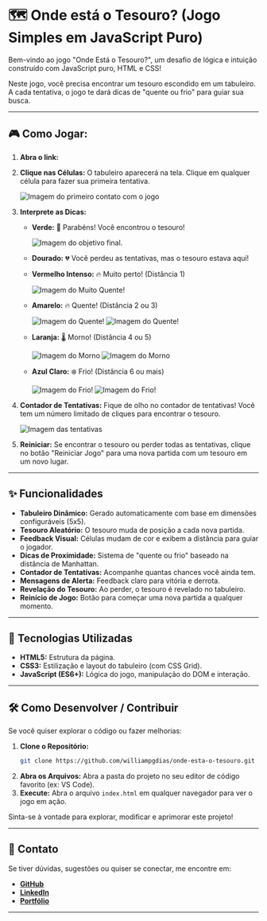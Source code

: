 # 🗺️ Onde está o Tesouro? (Jogo Simples em JavaScript Puro)

Bem-vindo ao jogo "Onde Está o Tesouro?", um desafio de lógica e intuição construído com JavaScript puro, HTML e CSS!

Neste jogo, você precisa encontrar um tesouro escondido em um tabuleiro. A cada tentativa, o jogo te dará dicas de "quente ou frio" para guiar sua busca.

---

## 🎮 Como Jogar:

1.  **Abra o link:**
2.  **Clique nas Células:** O tabuleiro aparecerá na tela. Clique em qualquer célula para fazer sua primeira tentativa.

    ![Imagem do primeiro contato com o jogo](./screenshots/01.png)

3.  **Interprete as Dicas:**

    -   **Verde:** 🎉 Parabéns! Você encontrou o tesouro!

        ![Imagem do objetivo final.](./screenshots/success.png)

    -   **Dourado:** 💔 Você perdeu as tentativas, mas o tesouro estava aqui!
    -   **Vermelho Intenso:** 🔥 Muito perto! (Distância 1)

        ![Imagem do Muito Quente!](./screenshots/01.01.png)

    -   **Amarelo:** 🔥 Quente! (Distância 2 ou 3)

        ![Imagem do Quente!](./screenshots/02.png)
        ![Imagem do Quente!](./screenshots/03.png)

    -   **Laranja:** 🌡️ Morno! (Distância 4 ou 5)

        ![Imagem do Morno](./screenshots/05.png)
        ![Imagem do Morno](./screenshots/04.png)

    -   **Azul Claro:** ❄️ Frio! (Distância 6 ou mais)

        ![Imagem do Frio!](./screenshots/06.png)
        ![Imagem do Frio!](./screenshots/07.png)

4.  **Contador de Tentativas:** Fique de olho no contador de tentativas! Você tem um número limitado de cliques para encontrar o tesouro.

    ![Imagem das tentativas](./screenshots/tentativas.png)

5.  **Reiniciar:** Se encontrar o tesouro ou perder todas as tentativas, clique no botão "Reiniciar Jogo" para uma nova partida com um tesouro em um novo lugar.

---

## ✨ Funcionalidades

-   **Tabuleiro Dinâmico:** Gerado automaticamente com base em dimensões configuráveis (5x5).
-   **Tesouro Aleatório:** O tesouro muda de posição a cada nova partida.
-   **Feedback Visual:** Células mudam de cor e exibem a distância para guiar o jogador.
-   **Dicas de Proximidade:** Sistema de "quente ou frio" baseado na distância de Manhattan.
-   **Contador de Tentativas:** Acompanhe quantas chances você ainda tem.
-   **Mensagens de Alerta:** Feedback claro para vitória e derrota.
-   **Revelação do Tesouro:** Ao perder, o tesouro é revelado no tabuleiro.
-   **Reinício de Jogo:** Botão para começar uma nova partida a qualquer momento.

---

## 🚀 Tecnologias Utilizadas

-   **HTML5:** Estrutura da página.
-   **CSS3:** Estilização e layout do tabuleiro (com CSS Grid).
-   **JavaScript (ES6+):** Lógica do jogo, manipulação do DOM e interação.

---

## 🛠️ Como Desenvolver / Contribuir

Se você quiser explorar o código ou fazer melhorias:

1.  **Clone o Repositório:**
    ```bash
    git clone https://github.com/williampgdias/onde-esta-o-tesouro.git
    ```
2.  **Abra os Arquivos:** Abra a pasta do projeto no seu editor de código favorito (ex: VS Code).
3.  **Execute:** Abra o arquivo `index.html` em qualquer navegador para ver o jogo em ação.

Sinta-se à vontade para explorar, modificar e aprimorar este projeto!

---

## 📧 Contato

Se tiver dúvidas, sugestões ou quiser se conectar, me encontre em:

-   **[GitHub](https://github.com/williampgdias)**
-   **[LinkedIn](https://www.linkedin.com/in/williampgdias/)**
-   **[Portfólio](https://william.tech)**

---
